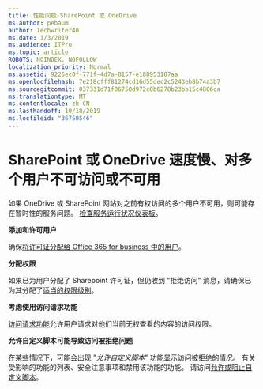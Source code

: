 ```yaml
---
title: 性能问题-SharePoint 或 OneDrive
ms.author: pebaum
author: Techwriter40
ms.date: 1/3/2019
ms.audience: ITPro
ms.topic: article
ROBOTS: NOINDEX, NOFOLLOW
localization_priority: Normal
ms.assetid: 9225ec0f-771f-4d7a-8157-e188953107aa
ms.openlocfilehash: 7e218cfff81274cd16d55dec2c5243eb8b74a3b7
ms.sourcegitcommit: 037331d71f06750d972c0b6278b23bb15c4806ca
ms.translationtype: MT
ms.contentlocale: zh-CN
ms.lasthandoff: 10/18/2019
ms.locfileid: "36750546"
---
```

# <a name="sharepoint-or-onedrive-slow-inaccessible-or-unavailable-for-multiple-users"></a>SharePoint 或 OneDrive 速度慢、对多个用户不可访问或不可用

如果 OneDrive 或 SharePoint 网站对之前有权访问的多个用户不可用，则可能存在暂时性的服务问题。 [检查服务运行状况仪表板](https://portal.office.com/adminportal/home#/servicehealth)。

**添加和许可用户**

确保[将许可证分配给 Office 365 for business 中的用户](https://docs.microsoft.com/office365/admin/subscriptions-and-billing/assign-licenses-to-users?view=o365-worldwide&amp;tabs=One)。


**分配权限**

如果已为用户分配了 Sharepoint 许可证，但仍收到 "拒绝访问" 消息，请确保已为其分配了[适当的权限级别](https://docs.microsoft.com/sharepoint/understanding-permission-levels)。

**考虑使用访问请求功能**

[访问请求功能](https://support.office.com/article/Set-up-and-manage-access-requests-94B26E0B-2822-49D4-929A-8455698654B3)允许用户请求对他们当前无权查看的内容的访问权限。

**允许自定义脚本可能导致访问被拒绝问题**

在某些情况下，可能会出现 "*允许自定义脚本*" 功能显示访问被拒绝的情况。 有关受影响的功能的列表、安全注意事项和禁用该功能的功能。 请访问[允许或阻止自定义脚本](https://docs.microsoft.com/sharepoint/allow-or-prevent-custom-script)。

